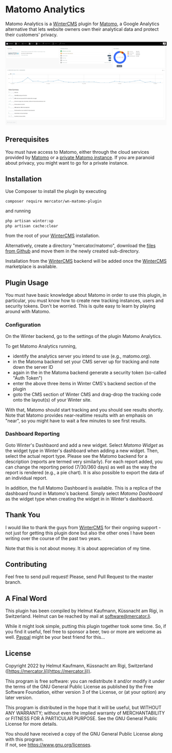 # Matomo Analytics

Matomo Analytics is a [WinterCMS](https://wintercms.com) plugin for
[Matomo](https://matomo.org), a Google Analytics alternative
that lets website owners own their analytical data and protect their
customers' privacy.

![](READMEImage01.png)


## Prerequisites

You must have access to Matomo, either through the cloud services provided by
[Matomo](https://matomo.org) or a
[private Matomo instance](https://matomo.org/matomo-on-premise/). If you are
paranoid about privacy, you might want to go for a private instance.

## Installation

Use Composer to install the plugin by executing

```
composer require mercator/wn-matomo-plugin
```

and running
```
php artisan winter:up
php artisan cache:clear
```

from the root of your [WinterCMS](https://wintercms.com) installation.

Alternatively, create a directory "mercator/matomo", download the
[files from Github](https://github.com/helmutkaufmann/wn-matomo-plugin)
and move them in the newly created sub-directory.

Installation from the [WinterCMS](https://wintercms.com) backend will be
added once the [WinterCMS](https://wintercms.com) marketplace is available.

## Plugin Usage
You must have basic knowledge about Matomo in order to use this plugin,
in particular, you must know how to create new tracking instances,
users and security tokens. Don't be worried. This is quite easy to
learn by playing around with Matomo.
### Configuration
On the Winter backend, go to the settings of the plugin Matomo Analytics.

To get Matomo Analytics running,
- identify the analytics server you intend to use (e.g., matomo.org).
- in the Matoma backend set your CMS server up for tracking and note down the
server ID
- again in the in the Matoma backend generate a security token (so-called "Auth Token")
- enter the above three items in Winter CMS's backend section of the plugin
- goto the CMS section of Winter CMS and drag-drop the tracking code onto the
layout(s) of your Winter site.

With that, Matomo should start tracking and you should see results shortly.
Note that Matomo provides near-realtime results with an emphasis on "near",
so you might have to wait a few minutes to see first results.

### Dashboard Reporting
Goto Winter's Dashbaord and add a new widget. Select *Matomo Widget* as the
widget type in Winter's dashboard when adding a new widget.
Then, select the actual report type. Please see the Matomo backend for a description
(reports are termed very similarly). For each report added, you can change
the reporting period (7/30/360 days) as well as the way the report is
rendered (e.g., a pie chart). It is also possible to export the data of
an individual report.

In addition, the full Matomo Dashboard is available. This is a replica of
the dashboard found in Matomo's backend.
Simply select *Matomo Dashboard* as the widget type when creating the widget in in Winter's dashbaord.

## Thank You
I would like to thank the guys from [WinterCMS](https://wintercms.com) for their
ongoing support - not just for getting this plugin done but also the other ones
I have been writing over the course of the past two years.

Note that this is not about money. It is about appreciation of my time.

## Contributing

Feel free to send pull request! Please, send Pull Request to the master branch.

## A Final Word
This plugin has been compiled by Helmut Kaufmann, Küssnacht am Rigi, in Switzerland.
Helmut can be reached by mail at <software@mercator.li>.

While it might look simple, putting this plugin together took some time.
So, if you find it useful, feel free to sponsor a beer, two or
more are welcome as well. [Paypal](https://www.paypal.com/donate/?hosted_button_id=MZYBN2NEDEDNC) might
be your best friend for this...

## License

Copyright 2022 by Helmut Kaufmann, Küssnacht am Rigi, Switzerland
([https://mercator.li](https://mercator.li)).

This program is free software: you can redistribute it and/or modify it under the
terms of the GNU General Public License as published by the Free Software Foundation,
either version 3 of the License, or (at your option) any later version.</p>

This program is distributed in the hope that it will be useful, but WITHOUT ANY
WARRANTY; without even the implied warranty of MERCHANTABILITY or FITNESS FOR A
PARTICULAR PURPOSE.  See the GNU General Public License for more details. </p>

You should have received a copy of the GNU General Public License along with this program.  
If not, see <a href="https://www.gnu.org/licenses">https://www.gnu.org/licenses.
